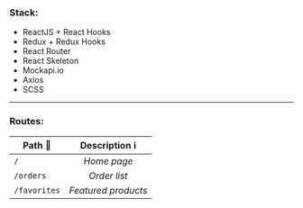 ### Stack:
* ReactJS + React Hooks
* Redux + Redux Hooks
* React Router 
* React Skeleton
* Mockapi.io
* Axios
* SCSS

---

### Routes:
| Path :arrow_down_small: | Description :information_source: |
|-------------------------|:--------------------------------:|
| `/`                     | *Home page*                      |
| `/orders`               | *Order list*                     |
| `/favorites`            | *Featured products*              |
